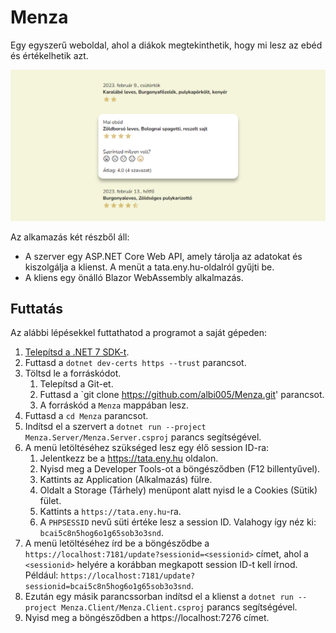 # Menza

Egy egyszerű weboldal, ahol a diákok megtekinthetik, hogy mi lesz az ebéd és értékelhetik azt.

![Thumbnail](thumbnail.webp)

Az alkamazás két részből áll:
- A szerver egy ASP.NET Core Web API, amely tárolja az adatokat és kiszolgálja a klienst. A menüt a tata.eny.hu-oldalról gyűjti be.
- A kliens egy önálló Blazor WebAssembly alkalmazás.

## Futtatás

Az alábbi lépésekkel futtathatod a programot a saját gépeden:
1. [Telepítsd a .NET 7 SDK-t](https://learn.microsoft.com/dotnet/core/install).
2. Futtasd a `dotnet dev-certs https --trust` parancsot.
3. Töltsd le a forráskódot.
   1. Telepítsd a Git-et.
   2. Futtasd a `git clone https://github.com/albi005/Menza.git' parancsot.
   3. A forráskód a `Menza` mappában lesz.
4. Futtasd a `cd Menza` parancsot.
5. Indítsd el a szervert a `dotnet run --project Menza.Server/Menza.Server.csproj` parancs segítségével.
6. A menü letöltéséhez szükséged lesz egy élő session ID-ra:
   1. Jelentkezz be a https://tata.eny.hu oldalon.
   2. Nyisd meg a Developer Tools-ot a böngésződben (F12 billentyűvel).
   3. Kattints az Application (Alkalmazás) fülre.
   4. Oldalt a Storage (Tárhely) menüpont alatt nyisd le a Cookies (Sütik) fület.
   5. Kattints a `https://tata.eny.hu`-ra.
   6. A `PHPSESSID` nevű süti értéke lesz a session ID. Valahogy így néz ki: `bcai5c8n5hog6o1g65sob3o3snd`.
7. A menü letöltéséhez írd be a böngésződbe a `https://localhost:7181/update?sessionid=<sessionid>` címet, ahol a `<sessionid>` helyére a korábban megkapott session ID-t kell írnod.  
   Például: `https://localhost:7181/update?sessionid=bcai5c8n5hog6o1g65sob3o3snd`.
8. Ezután egy másik parancssorban indítsd el a klienst a `dotnet run --project Menza.Client/Menza.Client.csproj` parancs segítségével.
9. Nyisd meg a böngésződben a https://localhost:7276 címet.
